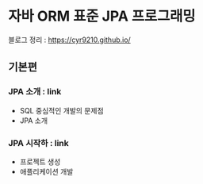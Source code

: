 # 자바 ORM 표준 JPA 프로그래밍
블로그 정리 : https://cyr9210.github.io/

## 기본편
### JPA 소개 : link
- SQL 중심적인 개발의 문제점
- JPA 소개

### JPA 시작하 : link
- 프로젝트 생성
- 애플리케이션 개발


